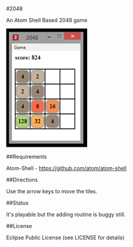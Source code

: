#2048
 
An Atom Shell Based 2048 game
  
<img src="screenshots/2048.png" alt="2048 screenshot" />

##Requirements

Atom-Shell - https://github.com/atom/atom-shell

##Directions

Use the arrow keys to move the tiles.
  
##Status

It's playable but the adding routine is buggy still.

##License

Eclipse Public License (see LICENSE for details)
